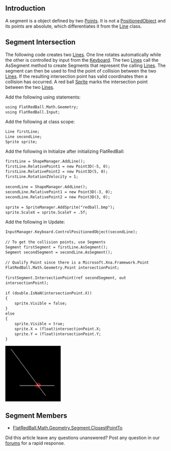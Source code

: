 ## Introduction

A segment is a object defined by two [Points](/frb/docs/index.php?title=FlatRedBall.Math.Geometry.Point "FlatRedBall.Math.Geometry.Point"). It is not a [PositionedObject](/frb/docs/index.php?title=FlatRedBall.PositionedObject "FlatRedBall.PositionedObject") and its points are absolute, which differentiates it from the [Line](/frb/docs/index.php?title=FlatRedBall.Math.Geometry.Line "FlatRedBall.Math.Geometry.Line") class.

## Segment Intersection

The following code creates two [Lines](/frb/docs/index.php?title=FlatRedBall.Math.Geometry.Line "FlatRedBall.Math.Geometry.Line"). One line rotates automatically while the other is controlled by input from the [Keyboard](/frb/docs/index.php?title=FlatRedBall.Input.Keyboard "FlatRedBall.Input.Keyboard"). The two [Lines](/frb/docs/index.php?title=FlatRedBall.Math.Geometry.Line "FlatRedBall.Math.Geometry.Line") call the AsSegment method to create Segments that represent the calling [Lines](/frb/docs/index.php?title=FlatRedBall.Math.Geometry.Line "FlatRedBall.Math.Geometry.Line"). The segment can then be used to find the point of collision between the two [Lines](/frb/docs/index.php?title=FlatRedBall.Math.Geometry.Line "FlatRedBall.Math.Geometry.Line"). If the resulting intersection point has valid coordinates then a collision has occurred. A red ball [Sprite](/frb/docs/index.php?title=FlatRedBall.Sprite "FlatRedBall.Sprite") marks the intersection point between the two [Lines](/frb/docs/index.php?title=FlatRedBall.Math.Geometry.Line "FlatRedBall.Math.Geometry.Line").

Add the following using statements:

    using FlatRedBall.Math.Geometry;
    using FlatRedBall.Input;

Add the following at class scope:

    Line firstLine;
    Line secondLine;
    Sprite sprite;

Add the following in Initialize after initializing FlatRedBall:

    firstLine = ShapeManager.AddLine();
    firstLine.RelativePoint1 = new Point3D(-5, 0);
    firstLine.RelativePoint2 = new Point3D(5, 0);
    firstLine.RotationZVelocity = 1;

    secondLine = ShapeManager.AddLine();
    secondLine.RelativePoint1 = new Point3D(-3, 0);
    secondLine.RelativePoint2 = new Point3D(3, 0);

    sprite = SpriteManager.AddSprite("redball.bmp");
    sprite.ScaleX = sprite.ScaleY = .5f;

Add the following in Update:

    InputManager.Keyboard.ControlPositionedObject(secondLine);

    // To get the collision points, use Segments
    Segment firstSegment = firstLine.AsSegment();
    Segment secondSegment = secondLine.AsSegment();

    // Qualify Point since there is a Microsoft.Xna.Framework.Point
    FlatRedBall.Math.Geometry.Point intersectionPoint;

    firstSegment.IntersectionPoint(ref secondSegment, out intersectionPoint);

    if (double.IsNaN(intersectionPoint.X))
    {
        sprite.Visible = false;
    }
    else
    {
        sprite.Visible = true;
        sprite.X = (float)intersectionPoint.X;
        sprite.Y = (float)intersectionPoint.Y;
    }

![Intersection.png](/media/migrated_media-Intersection.png)

## Segment Members

-   [FlatRedBall.Math.Geometry.Segment.ClosestPointTo](/frb/docs/index.php?title=FlatRedBall.Math.Geometry.Segment.ClosestPointTo "FlatRedBall.Math.Geometry.Segment.ClosestPointTo")

Did this article leave any questions unanswered? Post any question in our [forums](/frb/forum.md) for a rapid response.
